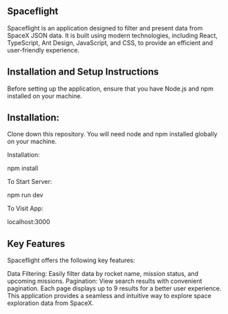 ## Spaceflight

Spaceflight is an application designed to filter and present data from SpaceX JSON data. It is built using modern technologies, including React, TypeScript, Ant Design, JavaScript, and CSS, to provide an efficient and user-friendly experience.

## Installation and Setup Instructions

Before setting up the application, ensure that you have Node.js and npm installed on your machine.

## Installation:

Clone down this repository. You will need node and npm installed globally on your machine.

Installation:

npm install

To Start Server:

npm run dev

To Visit App:

localhost:3000

## Key Features

Spaceflight offers the following key features:

Data Filtering: Easily filter data by rocket name, mission status, and upcoming missions.
Pagination: View search results with convenient pagination. Each page displays up to 9 results for a better user experience.
This application provides a seamless and intuitive way to explore space exploration data from SpaceX.
